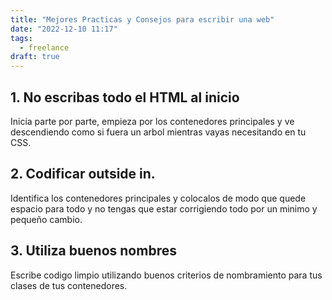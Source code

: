 ```yaml
---
title: "Mejores Practicas y Consejos para escribir una web"
date: "2022-12-10 11:17"
tags: 
  - freelance
draft: true
---
```

## 1. No escribas todo el HTML al inicio
Inicia parte por parte, empieza por los contenedores principales y ve descendiendo como si fuera un arbol mientras vayas necesitando en tu CSS.

## 2. Codificar outside in.
Identifica los contenedores principales y colocalos de modo que quede espacio para todo y no tengas que estar corrigiendo todo por un minimo y pequeño cambio.

## 3. Utiliza buenos nombres
Escribe codigo limpio utilizando buenos criterios de nombramiento para tus clases de tus contenedores.